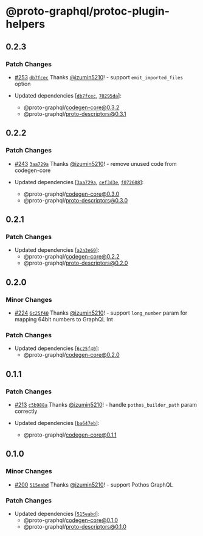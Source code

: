 # @proto-graphql/protoc-plugin-helpers

## 0.2.3

### Patch Changes

- [#253](https://github.com/proto-graphql/proto-graphql-js/pull/253) [`db7fcec`](https://github.com/proto-graphql/proto-graphql-js/commit/db7fcec7aa987037523388f9fe4ae9b8c3b4c6a4) Thanks [@izumin5210](https://github.com/izumin5210)! - support `emit_imported_files` option

- Updated dependencies [[`db7fcec`](https://github.com/proto-graphql/proto-graphql-js/commit/db7fcec7aa987037523388f9fe4ae9b8c3b4c6a4), [`70295da`](https://github.com/proto-graphql/proto-graphql-js/commit/70295dae5e83a5ee4ee5185e670348c1a88979e2)]:
  - @proto-graphql/codegen-core@0.3.2
  - @proto-graphql/proto-descriptors@0.3.1

## 0.2.2

### Patch Changes

- [#243](https://github.com/proto-graphql/proto-graphql-js/pull/243) [`3aa729a`](https://github.com/proto-graphql/proto-graphql-js/commit/3aa729a62a36aa782e8c2153bb3b789e9551ae00) Thanks [@izumin5210](https://github.com/izumin5210)! - remove unused code from codegen-core

- Updated dependencies [[`3aa729a`](https://github.com/proto-graphql/proto-graphql-js/commit/3aa729a62a36aa782e8c2153bb3b789e9551ae00), [`cef3d3e`](https://github.com/proto-graphql/proto-graphql-js/commit/cef3d3e512e616f98869c12060d592c3ff887aa9), [`f072608`](https://github.com/proto-graphql/proto-graphql-js/commit/f0726082c9ad728ff5ad648e79ab7862f85a1a97)]:
  - @proto-graphql/codegen-core@0.3.0
  - @proto-graphql/proto-descriptors@0.3.0

## 0.2.1

### Patch Changes

- Updated dependencies [[`a2a3e60`](https://github.com/proto-graphql/proto-graphql-js/commit/a2a3e60789f75c31c600333afd830a02ac0cccf8)]:
  - @proto-graphql/codegen-core@0.2.2
  - @proto-graphql/proto-descriptors@0.2.0

## 0.2.0

### Minor Changes

- [#224](https://github.com/proto-graphql/proto-graphql-js/pull/224) [`6c25f40`](https://github.com/proto-graphql/proto-graphql-js/commit/6c25f4035f1b788a63bf005dbc52ca5d0bd5f2a2) Thanks [@izumin5210](https://github.com/izumin5210)! - support `long_number` param for mapping 64bit numbers to GraphQL Int

### Patch Changes

- Updated dependencies [[`6c25f40`](https://github.com/proto-graphql/proto-graphql-js/commit/6c25f4035f1b788a63bf005dbc52ca5d0bd5f2a2)]:
  - @proto-graphql/codegen-core@0.2.0

## 0.1.1

### Patch Changes

- [#213](https://github.com/proto-graphql/proto-graphql-js/pull/213) [`c5b988a`](https://github.com/proto-graphql/proto-graphql-js/commit/c5b988a4a1eac5d56d29572b593ae7643e23bd88) Thanks [@izumin5210](https://github.com/izumin5210)! - handle `pothos_builder_path` param correctly

- Updated dependencies [[`ba647eb`](https://github.com/proto-graphql/proto-graphql-js/commit/ba647eb584850fee9c632a76cc1c028ce8ccd725)]:
  - @proto-graphql/codegen-core@0.1.1

## 0.1.0

### Minor Changes

- [#200](https://github.com/proto-graphql/proto-graphql-js/pull/200) [`515eabd`](https://github.com/proto-graphql/proto-graphql-js/commit/515eabd2f39baa0a99ae057b1b30a4ccc4149f66) Thanks [@izumin5210](https://github.com/izumin5210)! - support Pothos GraphQL

### Patch Changes

- Updated dependencies [[`515eabd`](https://github.com/proto-graphql/proto-graphql-js/commit/515eabd2f39baa0a99ae057b1b30a4ccc4149f66)]:
  - @proto-graphql/codegen-core@0.1.0
  - @proto-graphql/proto-descriptors@0.1.0
